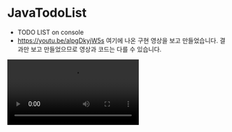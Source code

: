 # JavaTodoList
- TODO LIST on console
- https://youtu.be/alpgDkyjW5s 여기에 나온 구현 영상을 보고 만들었습니다. 결과만 보고 만들었으므로 영상과 코드는 다를 수 있습니다.
<video src = 'https://user-images.githubusercontent.com/96706954/147427502-1eaae9fd-8f82-405f-9f63-d2834978aa6c.mp4' controls>
</video>

